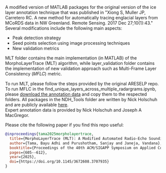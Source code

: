 A modified version of MATLAB packages for the original version of the ice layer annotation technique that was published in "Xiong S, Muller JP, Carretero RC. A new method for automatically tracing englacial layers from MCoRDS data in NW Greenland. Remote Sensing. 2017 Dec 27;10(1):43."
Several modifications include the following main aspects:
- Peak detection strategy
- Seed points selection using image processing techniques
- New validation metrics

MLT folder contains the main implementation (in MATLAB) of the MorphoLayerTrace (MLT) algorithm, while layer_validation folder contains the implementation of new validation approach such as Multi-Frame Layer Consistency (𝑀𝐹𝐿𝐶) metric.

To run MLT, please follow the steps provided by the original ARESELP repo.
To run MFLC in the find_unique_layers_across_multiple_radargrams.ipynb, please [download the annotation data](https://drive.google.com/drive/folders/1Q5u3kZcc0PDiepq4_ifrYfwUzrMYDjmg?usp=sharing) and copy them to the respected folders. 
All packages in the NDH_Tools folder are written by Nick Holschuh and are publicly available [here](https://github.com/nholschuh/NDH_PythonTools).  
Expert annotation data is provided by Nick Holschuh and Joseph A MacGregor.

Please cite the following paper if you find this repo useful:
```bibtex
@inproceedings{tama2025morpholayertrace,
  title={MorphoLayerTrace (MLT): A Modified Automated Radio-Echo Sounding Englacial Layer-tracing Algorithm for Englacial Layer Annotation in Ice Penetrating Radar Data},
  author={Tama, Bayu Adhi and Purushotham, Sanjay and Janeja, Vandana},
  booktitle={Proceedings of the 40th ACM/SIGAPP Symposium on Applied Computing},
  pages={605--612},
  year={2025},
  doi={https://doi.org/10.1145/3672608.3707935}
}